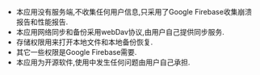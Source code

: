 * 本应用没有服务端,不收集任何用户信息,只采用了Google Firebase收集崩溃报告和性能报告.
* 本应用网络同步和备份采用webDav协议,由用户自己提供同步服务.
* 存储权限用来打开本地文件和本地备份恢复.
* 其它一些权限是Google Firebase需要.
* 本应用为开源软件,使用中发生任何问题由用户自己承担.